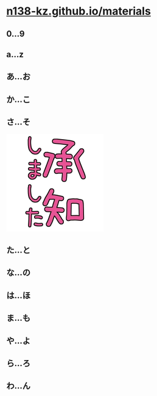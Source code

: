 # [n138-kz.github.io/materials](./)

## 0...9

## a...z

## あ...お

## か...こ

## さ...そ

[![承知しました](/materials/icon_stamp/build/%E6%89%BF%E7%9F%A5%E3%81%97%E3%81%BE%E3%81%97%E3%81%9F.webp)](/materials/icon_stamp/%E6%89%BF%E7%9F%A5%E3%81%97%E3%81%BE%E3%81%97%E3%81%9F.psd)

## た...と

## な...の

## は...ほ

## ま...も

## や...よ

## ら...ろ

## わ...ん
